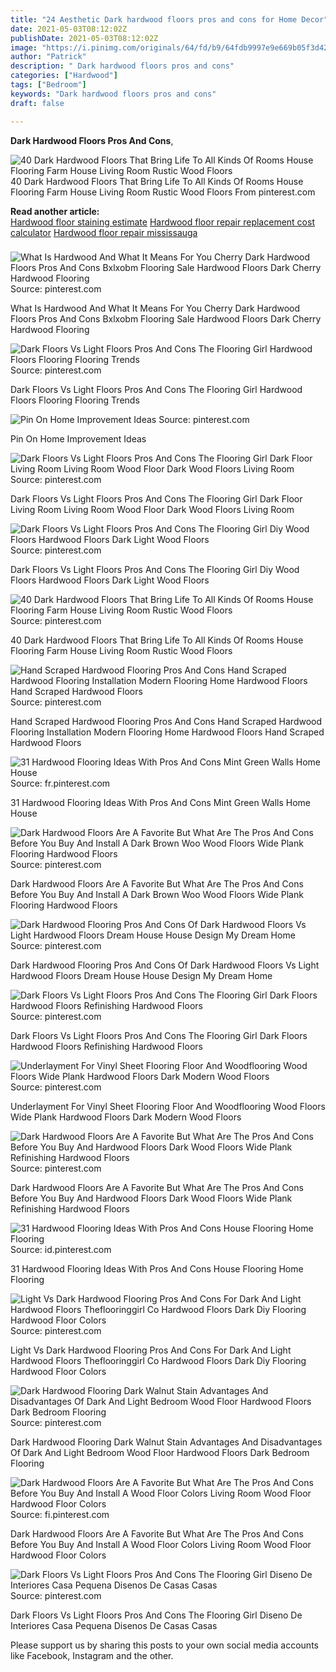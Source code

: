 ```yaml
---
title: "24 Aesthetic Dark hardwood floors pros and cons for Home Decor"
date: 2021-05-03T08:12:02Z
publishDate: 2021-05-03T08:12:02Z
image: "https://i.pinimg.com/originals/64/fd/b9/64fdb9997e9e669b05f3d42395dc03f6.jpg"
author: "Patrick"
description: " Dark hardwood floors pros and cons"
categories: ["Hardwood"]
tags: ["Bedroom"]
keywords: "Dark hardwood floors pros and cons"
draft: false

---
```

<!-- Head tag Code -->
**Dark Hardwood Floors Pros And Cons**, 

![40 Dark Hardwood Floors That Bring Life To All Kinds Of Rooms House Flooring Farm House Living Room Rustic Wood Floors](https://i.pinimg.com/564x/8c/7c/de/8c7cde8adce8b598f89fcf23729ebdc8.jpg "40 Dark Hardwood Floors That Bring Life To All Kinds Of Rooms House Flooring Farm House Living Room Rustic Wood Floors")
40 Dark Hardwood Floors That Bring Life To All Kinds Of Rooms House Flooring Farm House Living Room Rustic Wood Floors From pinterest.com

**Read another article:**  
[Hardwood floor staining estimate](/hardwood-floor-staining-estimate/)
[Hardwood floor repair replacement cost calculator](/hardwood-floor-repair-replacement-cost-calculator/)
[Hardwood floor repair mississauga](/hardwood-floor-repair-mississauga/)




### 

 


![What Is Hardwood And What It Means For You Cherry Dark Hardwood Floors Pros And Cons Bxlxobm Flooring Sale Hardwood Floors Dark Cherry Hardwood Flooring](https://i.pinimg.com/736x/ce/06/c3/ce06c308dd4e7e8fe941975313f97c08--dark-hardwood-flooring-dark-wood-floors.jpg "What Is Hardwood And What It Means For You Cherry Dark Hardwood Floors Pros And Cons Bxlxobm Flooring Sale Hardwood Floors Dark Cherry Hardwood Flooring")
Source: pinterest.com

What Is Hardwood And What It Means For You Cherry Dark Hardwood Floors Pros And Cons Bxlxobm Flooring Sale Hardwood Floors Dark Cherry Hardwood Flooring  

![Dark Floors Vs Light Floors Pros And Cons The Flooring Girl Hardwood Floors Flooring Flooring Trends](https://i.pinimg.com/736x/03/e0/5b/03e05bd8facba3686a2ce492556840cd--dark-hardwood-floor-hardwood-floor-stains.jpg "Dark Floors Vs Light Floors Pros And Cons The Flooring Girl Hardwood Floors Flooring Flooring Trends")
Source: pinterest.com

Dark Floors Vs Light Floors Pros And Cons The Flooring Girl Hardwood Floors Flooring Flooring Trends  

![Pin On Home Improvement Ideas](https://i.pinimg.com/originals/dd/d6/52/ddd6520811acf1ffa6f3f01d41b28a76.jpg "Pin On Home Improvement Ideas")
Source: pinterest.com

Pin On Home Improvement Ideas  

![Dark Floors Vs Light Floors Pros And Cons The Flooring Girl Dark Floor Living Room Living Room Wood Floor Dark Wood Floors Living Room](https://i.pinimg.com/474x/3c/d3/d4/3cd3d46107635bdb4c493b716e9fc1f9.jpg "Dark Floors Vs Light Floors Pros And Cons The Flooring Girl Dark Floor Living Room Living Room Wood Floor Dark Wood Floors Living Room")
Source: pinterest.com

Dark Floors Vs Light Floors Pros And Cons The Flooring Girl Dark Floor Living Room Living Room Wood Floor Dark Wood Floors Living Room  

![Dark Floors Vs Light Floors Pros And Cons The Flooring Girl Diy Wood Floors Hardwood Floors Dark Light Wood Floors](https://i.pinimg.com/originals/b6/83/f1/b683f14362624b378df204b1cbd47a30.jpg "Dark Floors Vs Light Floors Pros And Cons The Flooring Girl Diy Wood Floors Hardwood Floors Dark Light Wood Floors")
Source: pinterest.com

Dark Floors Vs Light Floors Pros And Cons The Flooring Girl Diy Wood Floors Hardwood Floors Dark Light Wood Floors  

![40 Dark Hardwood Floors That Bring Life To All Kinds Of Rooms House Flooring Farm House Living Room Rustic Wood Floors](https://i.pinimg.com/564x/8c/7c/de/8c7cde8adce8b598f89fcf23729ebdc8.jpg "40 Dark Hardwood Floors That Bring Life To All Kinds Of Rooms House Flooring Farm House Living Room Rustic Wood Floors")
Source: pinterest.com

40 Dark Hardwood Floors That Bring Life To All Kinds Of Rooms House Flooring Farm House Living Room Rustic Wood Floors  

![Hand Scraped Hardwood Flooring Pros And Cons Hand Scraped Hardwood Flooring Installation Modern Flooring Home Hardwood Floors Hand Scraped Hardwood Floors](https://i.pinimg.com/originals/1c/b8/3a/1cb83ad35e7317cc1a62f0db3cd7a9ea.jpg "Hand Scraped Hardwood Flooring Pros And Cons Hand Scraped Hardwood Flooring Installation Modern Flooring Home Hardwood Floors Hand Scraped Hardwood Floors")
Source: pinterest.com

Hand Scraped Hardwood Flooring Pros And Cons Hand Scraped Hardwood Flooring Installation Modern Flooring Home Hardwood Floors Hand Scraped Hardwood Floors  

![31 Hardwood Flooring Ideas With Pros And Cons Mint Green Walls Home House](https://i.pinimg.com/originals/d0/49/2f/d0492f6bea8287fdb6ad454de1ded739.jpg "31 Hardwood Flooring Ideas With Pros And Cons Mint Green Walls Home House")
Source: fr.pinterest.com

31 Hardwood Flooring Ideas With Pros And Cons Mint Green Walls Home House  

![Dark Hardwood Floors Are A Favorite But What Are The Pros And Cons Before You Buy And Install A Dark Brown Woo Wood Floors Wide Plank Flooring Hardwood Floors](https://i.pinimg.com/736x/30/ab/1c/30ab1c51cf751c354c880209e368c60c.jpg "Dark Hardwood Floors Are A Favorite But What Are The Pros And Cons Before You Buy And Install A Dark Brown Woo Wood Floors Wide Plank Flooring Hardwood Floors")
Source: pinterest.com

Dark Hardwood Floors Are A Favorite But What Are The Pros And Cons Before You Buy And Install A Dark Brown Woo Wood Floors Wide Plank Flooring Hardwood Floors  

![Dark Hardwood Flooring Pros And Cons Of Dark Hardwood Floors Vs Light Hardwood Floors Dream House House Design My Dream Home](https://i.pinimg.com/originals/01/2f/d4/012fd4b8f128fa255706fa64d01a6b0a.jpg "Dark Hardwood Flooring Pros And Cons Of Dark Hardwood Floors Vs Light Hardwood Floors Dream House House Design My Dream Home")
Source: pinterest.com

Dark Hardwood Flooring Pros And Cons Of Dark Hardwood Floors Vs Light Hardwood Floors Dream House House Design My Dream Home  

![Dark Floors Vs Light Floors Pros And Cons The Flooring Girl Dark Floors Hardwood Floors Refinishing Hardwood Floors](https://i.pinimg.com/736x/0a/7d/d8/0a7dd884a9c698fd0fe8fa7558265fe2--dark-hardwood-flooring-tile-flooring.jpg "Dark Floors Vs Light Floors Pros And Cons The Flooring Girl Dark Floors Hardwood Floors Refinishing Hardwood Floors")
Source: pinterest.com

Dark Floors Vs Light Floors Pros And Cons The Flooring Girl Dark Floors Hardwood Floors Refinishing Hardwood Floors  

![Underlayment For Vinyl Sheet Flooring Floor And Woodflooring Wood Floors Wide Plank Hardwood Floors Dark Modern Wood Floors](https://i.pinimg.com/474x/5c/fd/8d/5cfd8d8863e76a9292e4a6af6b799d3e.jpg "Underlayment For Vinyl Sheet Flooring Floor And Woodflooring Wood Floors Wide Plank Hardwood Floors Dark Modern Wood Floors")
Source: pinterest.com

Underlayment For Vinyl Sheet Flooring Floor And Woodflooring Wood Floors Wide Plank Hardwood Floors Dark Modern Wood Floors  

![Dark Hardwood Floors Are A Favorite But What Are The Pros And Cons Before You Buy And Hardwood Floors Dark Wood Floors Wide Plank Refinishing Hardwood Floors](https://i.pinimg.com/474x/39/f0/b8/39f0b87b370471278a7e41fe8a05c549.jpg "Dark Hardwood Floors Are A Favorite But What Are The Pros And Cons Before You Buy And Hardwood Floors Dark Wood Floors Wide Plank Refinishing Hardwood Floors")
Source: pinterest.com

Dark Hardwood Floors Are A Favorite But What Are The Pros And Cons Before You Buy And Hardwood Floors Dark Wood Floors Wide Plank Refinishing Hardwood Floors  

![31 Hardwood Flooring Ideas With Pros And Cons House Flooring Home Flooring](https://i.pinimg.com/originals/de/b8/84/deb884d9461aa2f167bb40074ceaaf04.jpg "31 Hardwood Flooring Ideas With Pros And Cons House Flooring Home Flooring")
Source: id.pinterest.com

31 Hardwood Flooring Ideas With Pros And Cons House Flooring Home Flooring  

![Light Vs Dark Hardwood Flooring Pros And Cons For Dark And Light Hardwood Floors Theflooringgirl Co Hardwood Floors Dark Diy Flooring Hardwood Floor Colors](https://i.pinimg.com/474x/64/31/41/6431416b3e576bf15ed2e0c1ba822253.jpg "Light Vs Dark Hardwood Flooring Pros And Cons For Dark And Light Hardwood Floors Theflooringgirl Co Hardwood Floors Dark Diy Flooring Hardwood Floor Colors")
Source: pinterest.com

Light Vs Dark Hardwood Flooring Pros And Cons For Dark And Light Hardwood Floors Theflooringgirl Co Hardwood Floors Dark Diy Flooring Hardwood Floor Colors  

![Dark Hardwood Flooring Dark Walnut Stain Advantages And Disadvantages Of Dark And Light Bedroom Wood Floor Hardwood Floors Dark Bedroom Flooring](https://i.pinimg.com/originals/bd/49/dc/bd49dc559cf6b96594963793e27b9956.jpg "Dark Hardwood Flooring Dark Walnut Stain Advantages And Disadvantages Of Dark And Light Bedroom Wood Floor Hardwood Floors Dark Bedroom Flooring")
Source: pinterest.com

Dark Hardwood Flooring Dark Walnut Stain Advantages And Disadvantages Of Dark And Light Bedroom Wood Floor Hardwood Floors Dark Bedroom Flooring  

![Dark Hardwood Floors Are A Favorite But What Are The Pros And Cons Before You Buy And Install A Wood Floor Colors Living Room Wood Floor Hardwood Floor Colors](https://i.pinimg.com/originals/2c/61/cd/2c61cd6ba7716b42a29d4bd51d5643ab.jpg "Dark Hardwood Floors Are A Favorite But What Are The Pros And Cons Before You Buy And Install A Wood Floor Colors Living Room Wood Floor Hardwood Floor Colors")
Source: fi.pinterest.com

Dark Hardwood Floors Are A Favorite But What Are The Pros And Cons Before You Buy And Install A Wood Floor Colors Living Room Wood Floor Hardwood Floor Colors  

![Dark Floors Vs Light Floors Pros And Cons The Flooring Girl Diseno De Interiores Casa Pequena Disenos De Casas Casas](https://i.pinimg.com/originals/64/fd/b9/64fdb9997e9e669b05f3d42395dc03f6.jpg "Dark Floors Vs Light Floors Pros And Cons The Flooring Girl Diseno De Interiores Casa Pequena Disenos De Casas Casas")
Source: pinterest.com

Dark Floors Vs Light Floors Pros And Cons The Flooring Girl Diseno De Interiores Casa Pequena Disenos De Casas Casas  

Please support us by sharing this posts to your own social media accounts like Facebook, Instagram and the other.

